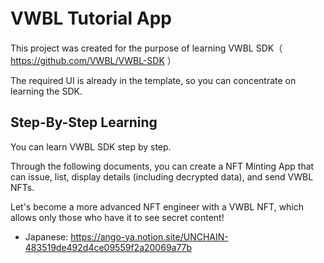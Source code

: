 # VWBL Tutorial App 　

This project was created for the purpose of learning VWBL SDK（ https://github.com/VWBL/VWBL-SDK ）

The required UI is already in the template, so you can concentrate on learning the SDK.

## Step-By-Step Learning

You can learn VWBL SDK step by step.

Through the following documents, you can create a NFT Minting App that can issue, list, display details (including decrypted data), and send VWBL NFTs.

Let's become a more advanced NFT engineer with a VWBL NFT, which allows only those who have it to see secret content!

- Japanese: https://ango-ya.notion.site/UNCHAIN-483519de492d4ce09559f2a20069a77b
